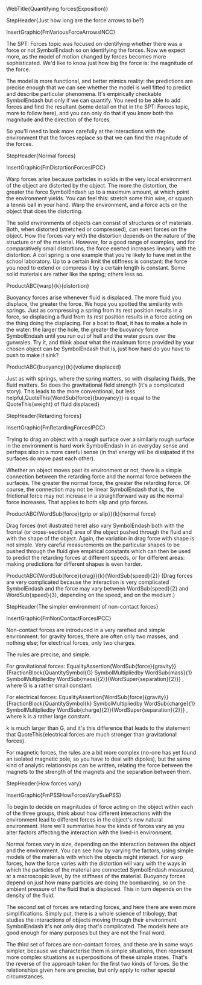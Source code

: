 WebTitle{Quantifying forces(Exposition)}

StepHeader{Just how long are the force arrows to be?}

InsertGraphic{FmVariousForceArrowsINCC}

The SPT: Forces topic was focused on identifying whether there was a force or not SymbolEndash so on identifying the forces. Now we expect more, as the model of motion changed by forces becomes more sophisticated. We'd like to know just how big the force is: the magnitude of the force.

The model is more functional, and better mimics reality: the predictions are precise enough that we can see whether the model is well fitted to predict and describe particular phenomena. It's empirically checkable SymbolEndash but only if we can quantify. You need to be able to add forces and find the resultant (some detail on that in the SPT: Forces topic, more to follow here), and you can only do that if you know both the magnitude and the direction of the forces.

So you'll need to look more carefully at the interactions with the environment that the forces replace so that we can find the magnitude of the forces.

StepHeader{Normal forces}

InsertGraphic{FmDistortionForcesIPCC}

Warp forces arise because particles in solids in the very local environment of the object are distorted by the object. The more the distortion, the greater the force SymbolEndash up to a maximum amount, at which point the environment yields. You can feel this: stretch some thin wire, or squash a tennis ball in your hand. Warp the environment, and a force acts on the object that does the distorting.

The solid environments of objects can consist of structures or of materials. Both, when distorted (stretched or compressed), can exert forces on the object. How the forces vary with the distortion depends on the nature of the structure or of the material. However, for a good range of examples, and for comparatively small distortions, the force exerted increases linearly with the distortion. A coil spring is one example that you're likely to have met in the school laboratory. Up to a certain limit the stiffness is constant: the force you need to extend or compress it by a certain length is constant. Some solid materials are rather like the spring; others less so.

ProductABC{warp}{k}{distortion}

Buoyancy forces arise whenever fluid is displaced. The more fluid you displace, the greater the force. We hope you spotted the similarity with springs. Just as compressing a spring from its rest position results in a force, so displacing a fluid from its rest position results in a force acting on the thing doing the displacing. For a boat to float, it has to make a hole in the water: the larger the hole, the greater the buoyancy force SymbolEndash until you run out of hull and the water pours over the gunwales. Try it, and think about what the maximum force provided by your chosen object can be SymbolEndash that is, just how hard do you have to push to make it sink?

ProductABC{buoyancy}{k}{volume displaced}

Just as with springs, where the spring matters, so with displacing fluids, the fluid matters. So does the gravitational field strength (it's a complicated story). This leads to the more conventional, but less helpful,QuoteThis{WordSub{force}{buoyancy}} is equal to the QuoteThis{weight} of fluid displaced}

StepHeader{Retarding forces}

InsertGraphic{FmRetardingForcesIPCC}

Trying to drag an object with a rough surface over a similarly rough surface in the environment is hard work SymbolEndash in an everyday sense and perhaps also in a more careful sense (in that energy will be dissipated if the surfaces do move past each other).

Whether an object moves past its environment or not, there is a simple connection between the retarding force and the normal force between the surfaces. The greater the normal force, the greater the retarding force. Of course, the connection may not be linear SymbolEndash that is, the frictional force may not increase in a straightforward way as the normal force increases. That applies to both slip and grip forces.

ProductABC{WordSub{force}{grip or slip}}{k}{normal force}

Drag forces (not illustrated here) also vary SymbolEndash both with the frontal (or cross-sectional) area of the object pushed through the fluid and with the shape of the object. Again, the variation in drag force with shape is not simple. Very careful measurements on the particular shapes to be pushed through the fluid give empirical constants which can then be used to predict the retarding forces at different speeds, or for different areas: making predictions for different shapes is even harder.

ProductABC{WordSub{force}{drag}}{k}{WordSub{speed}{2}}
(Drag forces are very complicated because the interaction is very complicated SymbolEndash and the force may vary between WordSub{speed}{2} and WordSub{speed}{3}, depending on the speed, and on the medium.)

StepHeader{The simpler environment of non-contact forces}

InsertGraphic{FmNonContactForcesIPCC}

Non-contact forces are introduced in a very rarefied and simple environment: for gravity forces, there are often only two masses, and nothing else; for electrical forces, only two charges.

The rules are precise, and simple.

For gravitational forces:  EqualityAssertion{WordSub{force}{gravity}}{FractionBlock{QuantitySymbol{G} SymbolMultipliedby WordSub{mass}{1} SymbolMultipliedby WordSub{mass}{2}}{WordSuper{separation}{2}}}
, where G is a rather small constant.

For electrical forces: EqualityAssertion{WordSub{force}{gravity}}{FractionBlock{QuantitySymbol{k} SymbolMultipliedby WordSub{charge}{1} SymbolMultipliedby WordSub{charge}{2}}{WordSuper{separation}{2}}}
 , where k is a rather large constant.

k is much larger than G, and it's this difference that leads to the statement that QuoteThis{electrical forces are much stronger than gravitational forces}.

For magnetic forces, the rules are a bit more complex (no-one has yet found an isolated magnetic pole, so you have to deal with dipoles), but the same kind of analytic relationships can be written, relating the force between the magnets to the strength of the magnets and the separation between them.

StepHeader{How forces vary}

InsertGraphic{FmPSSHowForcesVarySuePSS}

To begin to decide on magnitudes of force acting on the object within each of the three groups, think about how different interactions with the environment lead to different forces in the object's new natural environment. Here we'll summarise how the kinds of forces vary as you alter factors affecting the interaction with the lived-in environment.

Normal forces vary in size, depending on the interaction between the object and the environment. You can see how by varying the factors, using simple models of the materials with which the objects might interact. For warp forces, how the force varies with the distortion will vary with the ways in which the particles of the material are connected SymbolEndash measured, at a macroscopic level, by the stiffness of the material. Buoyancy forces depend on just how many particles are doing the bombarding, so on the ambient pressure of the fluid that is displaced. This in turn depends on the density of the fluid.

The second set of forces are retarding forces, and here there are even more simplifications. Simply put, there is a whole science of tribology, that studies the interactions of objects moving through their environment SymbolEndash it's not only drag that's complicated. The models here are good enough for many purposes but they are not the final word.

The third set of forces are non-contact forces, and these are in some ways simpler, because we characterise them in simple situations, then represent more complex situations as superpositions of these simple states. That's the reverse of the approach taken for the first two kinds of forces. So the relationships given here are precise, but only apply to rather special circumstances.
